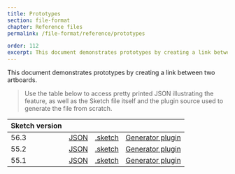 ```yaml
---
title: Prototypes
section: file-format
chapter: Reference files
permalink: /file-format/reference/prototypes

order: 112
excerpt: This document demonstrates prototypes by creating a link between two artboards.
---
```


This document demonstrates prototypes by creating a link between two artboards.

> Use the table below to access pretty printed JSON illustrating the feature, as well as the Sketch file itself and the plugin source used to generate the file from scratch.

| Sketch version |                                                                                                         |                                                                                                                   |                                                                                                                                                |
| -------------- | ------------------------------------------------------------------------------------------------------- | ----------------------------------------------------------------------------------------------------------------- | ---------------------------------------------------------------------------------------------------------------------------------------------- |
| 56.3           | [JSON](https://github.com/BohemianCoding/SketchAPI/tree/develop/reference-files/56.3/prototypes/output) | [.sketch](https://github.com/BohemianCoding/SketchAPI/tree/develop/reference-files/56.3/prototypes/output.sketch) | [Generator plugin](https://github.com/BohemianCoding/SketchAPI/tree/develop/reference-files/plugin.sketchplugin/Contents/Sketch/prototypes.js) |
| 55.2           | [JSON](https://github.com/BohemianCoding/SketchAPI/tree/develop/reference-files/55.2/prototypes/output) | [.sketch](https://github.com/BohemianCoding/SketchAPI/tree/develop/reference-files/55.2/prototypes/output.sketch) | [Generator plugin](https://github.com/BohemianCoding/SketchAPI/tree/develop/reference-files/plugin.sketchplugin/Contents/Sketch/prototypes.js) |
| 55.1           | [JSON](https://github.com/BohemianCoding/SketchAPI/tree/develop/reference-files/55.1/prototypes/output) | [.sketch](https://github.com/BohemianCoding/SketchAPI/tree/develop/reference-files/55.1/prototypes/output.sketch) | [Generator plugin](https://github.com/BohemianCoding/SketchAPI/tree/develop/reference-files/plugin.sketchplugin/Contents/Sketch/prototypes.js) |
